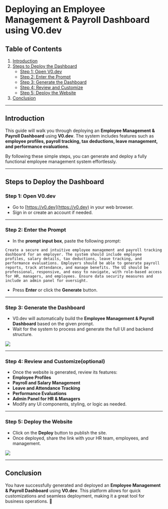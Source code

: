 # **Deploying an Employee Management & Payroll Dashboard using V0.dev**

## **Table of Contents**
1. [Introduction](#introduction)
2. [Steps to Deploy the Dashboard](#steps-to-deploy-the-dashboard)
   - [Step 1: Open V0.dev](#step-1-open-v0dev)
   - [Step 2: Enter the Prompt](#step-2-enter-the-prompt)
   - [Step 3: Generate the Dashboard](#step-3-generate-the-dashboard)
   - [Step 4: Review and Customize](#step-4-review-and-customize)
   - [Step 5: Deploy the Website](#step-5-deploy-the-website)
3. [Conclusion](#conclusion)

---

## **Introduction**
This guide will walk you through deploying an **Employee Management & Payroll Dashboard** using **V0.dev**. The system includes features such as **employee profiles, payroll tracking, tax deductions, leave management, and performance evaluations**.  

By following these simple steps, you can generate and deploy a fully functional employee management system effortlessly.

---

## **Steps to Deploy the Dashboard**

### **Step 1: Open V0.dev**
- Go to [https://v0.dev](https://v0.dev) in your web browser.
- Sign in or create an account if needed.

---

### **Step 2: Enter the Prompt**
- In the **prompt input box**, paste the following prompt:  

`Create a secure and intuitive employee management and payroll tracking dashboard for an employer. The system should include employee profiles, salary details, tax deductions, leave tracking, and performance evaluations. Employers should be able to generate payroll reports, track attendance, and manage benefits. The UI should be professional, responsive, and easy to navigate, with role-based access for HR, managers, and employees. Ensure data security measures and include an admin panel for oversight.`

- Press **Enter** or click the **Generate** button.

---

### **Step 3: Generate the Dashboard**
- V0.dev will automatically build the **Employee Management & Payroll Dashboard** based on the given prompt.
- Wait for the system to process and generate the full UI and backend structure.

![](https://github.com/Neha-Chiluka/langflow-labs/blob/main/images/v.1.png?raw=true)

---

### **Step 4: Review and Customize**(optional)
- Once the website is generated, review its features:
- **Employee Profiles**  
- **Payroll and Salary Management**  
- **Leave and Attendance Tracking**  
- **Performance Evaluations**  
- **Admin Panel for HR & Managers**  
- Modify any UI components, styling, or logic as needed.

---

### **Step 5: Deploy the Website**
- Click on the **Deploy** button to publish the site.
- Once deployed, share the link with your HR team, employees, and management.

![](https://github.com/Neha-Chiluka/langflow-labs/blob/main/images/v.2.png?raw=true)

---

## **Conclusion**
You have successfully generated and deployed an **Employee Management & Payroll Dashboard** using **V0.dev**. This platform allows for quick customizations and seamless deployment, making it a great tool for business operations. 🚀
